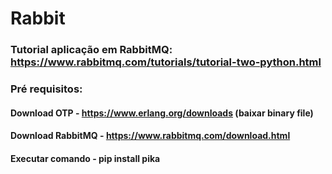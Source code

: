 # Rabbit

### Tutorial aplicação em RabbitMQ: https://www.rabbitmq.com/tutorials/tutorial-two-python.html

### Pré requisitos:
#### Download OTP - https://www.erlang.org/downloads (baixar binary file)
#### Download RabbitMQ - https://www.rabbitmq.com/download.html
#### Executar comando - pip install pika

